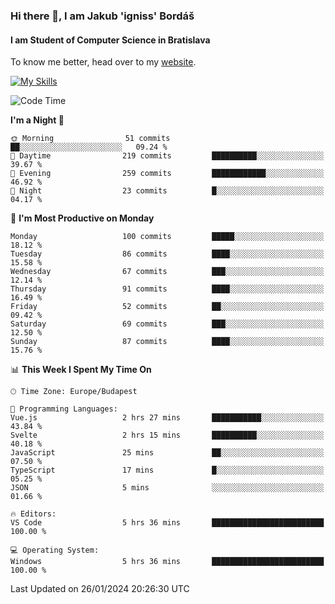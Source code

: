 ### Hi there 👋, I am Jakub 'igniss' Bordáš

#### I am Student of Computer Science in Bratislava
To know me better, head over to my [website](https://bordas.sk).

[![My Skills](https://skillicons.dev/icons?i=js,html,css,figma,svelte,java,kotlin,python,postgresql,typescript,nest,nodejs)](https://bordas.sk)


<!--START_SECTION:waka-->
![Code Time](http://img.shields.io/badge/Code%20Time-1%2C369%20hrs%209%20mins-blue)

**I'm a Night 🦉** 

```text
🌞 Morning                51 commits          ██░░░░░░░░░░░░░░░░░░░░░░░   09.24 % 
🌆 Daytime                219 commits         ██████████░░░░░░░░░░░░░░░   39.67 % 
🌃 Evening                259 commits         ████████████░░░░░░░░░░░░░   46.92 % 
🌙 Night                  23 commits          █░░░░░░░░░░░░░░░░░░░░░░░░   04.17 % 
```
📅 **I'm Most Productive on Monday** 

```text
Monday                   100 commits         █████░░░░░░░░░░░░░░░░░░░░   18.12 % 
Tuesday                  86 commits          ████░░░░░░░░░░░░░░░░░░░░░   15.58 % 
Wednesday                67 commits          ███░░░░░░░░░░░░░░░░░░░░░░   12.14 % 
Thursday                 91 commits          ████░░░░░░░░░░░░░░░░░░░░░   16.49 % 
Friday                   52 commits          ██░░░░░░░░░░░░░░░░░░░░░░░   09.42 % 
Saturday                 69 commits          ███░░░░░░░░░░░░░░░░░░░░░░   12.50 % 
Sunday                   87 commits          ████░░░░░░░░░░░░░░░░░░░░░   15.76 % 
```


📊 **This Week I Spent My Time On** 

```text
🕑︎ Time Zone: Europe/Budapest

💬 Programming Languages: 
Vue.js                   2 hrs 27 mins       ███████████░░░░░░░░░░░░░░   43.84 % 
Svelte                   2 hrs 15 mins       ██████████░░░░░░░░░░░░░░░   40.18 % 
JavaScript               25 mins             ██░░░░░░░░░░░░░░░░░░░░░░░   07.50 % 
TypeScript               17 mins             █░░░░░░░░░░░░░░░░░░░░░░░░   05.25 % 
JSON                     5 mins              ░░░░░░░░░░░░░░░░░░░░░░░░░   01.66 % 

🔥 Editors: 
VS Code                  5 hrs 36 mins       █████████████████████████   100.00 % 

💻 Operating System: 
Windows                  5 hrs 36 mins       █████████████████████████   100.00 % 
```


 Last Updated on 26/01/2024 20:26:30 UTC
<!--END_SECTION:waka-->
